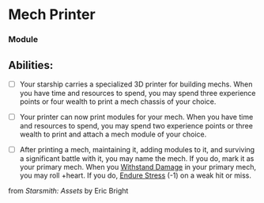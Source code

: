 # Mech Printer
### Module


## Abilities:


- [ ] Your starship carries a specialized 3D printer for building mechs.  When you have time and resources to spend, you may spend three experience points or four wealth to print a mech chassis of your choice.

- [ ] Your printer can now print modules for your mech.  When you have time and resources to spend, you may spend two experience points or three wealth to print and attach a mech module of your choice.

- [ ] After printing a mech, maintaining it, adding modules to it, and surviving a significant battle with it, you may name the mech.  If you do, mark it as your primary mech.  When you [Withstand Damage](Withstand_Damage.md) in your primary mech, you may roll +heart.  If you do, [Endure Stress](Endure_Stress.md) (-1) on a weak hit or miss.



from *Starsmith: Assets* by Eric Bright